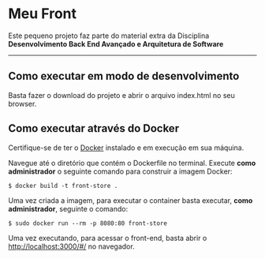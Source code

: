 # Meu Front

Este pequeno projeto faz parte do material extra da Disciplina **Desenvolvimento Back End Avançado e Arquitetura de Software** 

---
## Como executar em modo de desenvolvimento

Basta fazer o download do projeto e abrir o arquivo index.html no seu browser.

## Como executar através do Docker

Certifique-se de ter o [Docker](https://docs.docker.com/engine/install/) instalado e em execução em sua máquina.

Navegue até o diretório que contém o Dockerfile no terminal.
Execute **como administrador** o seguinte comando para construir a imagem Docker:

```
$ docker build -t front-store .
```

Uma vez criada a imagem, para executar o container basta executar, **como administrador**, seguinte o comando:

```
$ sudo docker run --rm -p 8080:80 front-store
```

Uma vez executando, para acessar o front-end, basta abrir o [http://localhost:3000/#/](http://localhost:3000/#/) no navegador.
